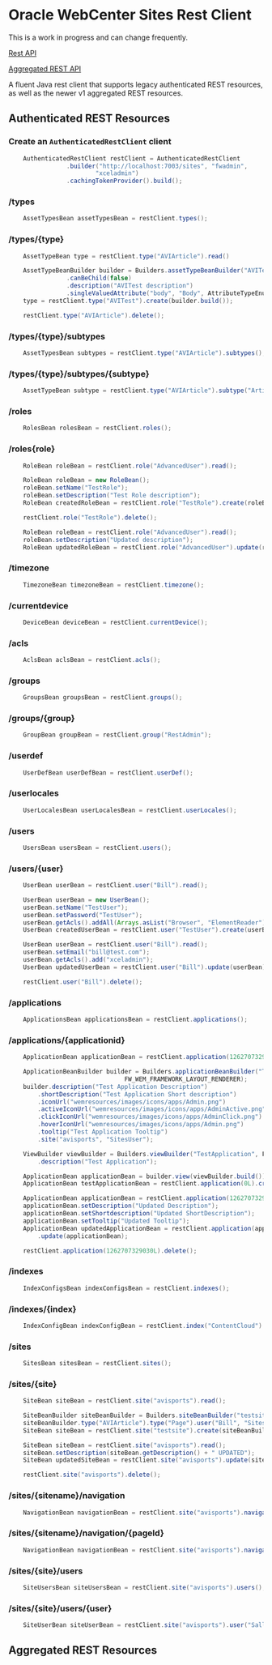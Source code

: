 # Oracle WebCenter Sites Rest Client

This is a work in progress and can change frequently.

[Rest API](https://docs.oracle.com/middleware/12213/related-docs/WBCSR/wemrestresources.htm#i1019996)

[Aggregated REST API](https://docs.oracle.com/en/middleware/webcenter/sites/12.2.1.3/wcsrt/index.html)

A fluent Java rest client that supports legacy authenticated REST resources, as well as the newer v1 aggregated REST resources.


## Authenticated REST Resources

### Create an `AuthenticatedRestClient` client

```java
    AuthenticatedRestClient restClient = AuthenticatedRestClient
                .builder("http://localhost:7003/sites", "fwadmin",
                        "xceladmin")
                .cachingTokenProvider().build();
```


### /types

```java
    AssetTypesBean assetTypesBean = restClient.types();
```

### /types/{type}


```java
    AssetTypeBean type = restClient.type("AVIArticle").read()
```

```java
    AssetTypeBeanBuilder builder = Builders.assetTypeBeanBuilder("AVITest", "Test")
                .canBeChild(false)
                .description("AVITest description")
                .singleValuedAttribute("body", "Body", AttributeTypeEnum.STRING, false, 2000); 
    type = restClient.type("AVITest").create(builder.build());
```

```java
    restClient.type("AVIArticle").delete();
```

### /types/{type}/subtypes

```java
    AssetTypesBean subtypes = restClient.type("AVIArticle").subtypes();
```

### /types/{type}/subtypes/{subtype}

```java
    AssetTypeBean subtype = restClient.type("AVIArticle").subtype("Article");
```

### /roles

```java
    RolesBean rolesBean = restClient.roles();
```

### /roles{role}

```java
    RoleBean roleBean = restClient.role("AdvancedUser").read();
```

```java
    RoleBean roleBean = new RoleBean();
    roleBean.setName("TestRole");
    roleBean.setDescription("Test Role description");
    RoleBean createdRoleBean = restClient.role("TestRole").create(roleBean);
```

```java
    restClient.role("TestRole").delete();
```

```java
    RoleBean roleBean = restClient.role("AdvancedUser").read();
    roleBean.setDescription("Updated description");
    RoleBean updatedRoleBean = restClient.role("AdvancedUser").update(roleBean);
```

### /timezone

```java
    TimezoneBean timezoneBean = restClient.timezone();
```

### /currentdevice

```java
    DeviceBean deviceBean = restClient.currentDevice();
```

### /acls

```java
    AclsBean aclsBean = restClient.acls();
```

### /groups

```java
    GroupsBean groupsBean = restClient.groups();
```

### /groups/{group}

```java
    GroupBean groupBean = restClient.group("RestAdmin");
```

### /userdef

```java
    UserDefBean userDefBean = restClient.userDef();
```

### /userlocales

```java
    UserLocalesBean userLocalesBean = restClient.userLocales();
```

### /users

```java
    UsersBean usersBean = restClient.users();
```

### /users/{user}

```java
    UserBean userBean = restClient.user("Bill").read();
```

```java
    UserBean userBean = new UserBean();
    userBean.setName("TestUser");
    userBean.setPassword("TestUser");
    userBean.getAcls().addAll(Arrays.asList("Browser", "ElementReader"));
    UserBean createdUserBean = restClient.user("TestUser").create(userBean);
```

```java
    UserBean userBean = restClient.user("Bill").read();
    userBean.setEmail("bill@test.com");
    userBean.getAcls().add("xceladmin");
    UserBean updatedUserBean = restClient.user("Bill").update(userBean);
```

```java
    restClient.user("Bill").delete();
```

### /applications

```java
    ApplicationsBean applicationsBean = restClient.applications();
```

### /applications/{applicationid}

```java
    ApplicationBean applicationBean = restClient.application(1262707329030L).read();
```

```java
    ApplicationBeanBuilder builder = Builders.applicationBeanBuilder("TestApplication",
                                FW_WEM_FRAMEWORK_LAYOUT_RENDERER);
    builder.description("Test Application Description")
        .shortDescription("Test Application Short description")
        .iconUrl("wemresources/images/icons/apps/Admin.png")
        .activeIconUrl("wemresources/images/icons/apps/AdminActive.png")
        .clickIconUrl("wemresources/images/icons/apps/AdminClick.png")
        .hoverIconUrl("wemresources/images/icons/apps/Admin.png")
        .tooltip("Test Application Tooltip")
        .site("avisports", "SitesUser");

    ViewBuilder viewBuilder = Builders.viewBuilder("TestApplication", FW_WEM_FRAMEWORK_IFRAME_RENDERER)
        .description("Test Application");

    ApplicationBean applicationBean = builder.view(viewBuilder.build()).build();
    ApplicationBean testApplicationBean = restClient.application(0L).create(applicationBean);
```

```java
    ApplicationBean applicationBean = restClient.application(1262707329030L).read();
    applicationBean.setDescription("Updated Description");
    applicationBean.setShortdescription("Updated ShortDescription");
    applicationBean.setTooltip("Updated Tooltip");
    ApplicationBean updatedApplicationBean = restClient.application(applicationBean.getId())
        .update(applicationBean);
```

```java
    restClient.application(1262707329030L).delete();
```

### /indexes

```java
    IndexConfigsBean indexConfigsBean = restClient.indexes();
```

### /indexes/{index}

```java
    IndexConfigBean indexConfigBean = restClient.index("ContentCloud").read();
```

### /sites

```java
    SitesBean sitesBean = restClient.sites();
```

### /sites/{site}

```java
    SiteBean siteBean = restClient.site("avisports").read();
```

```java
    SiteBeanBuilder siteBeanBuilder = Builders.siteBeanBuilder("testsite", "testsite description");
    siteBeanBuilder.type("AVIArticle").type("Page").user("Bill", "SitesUser", "Writer");
    SiteBean siteBean = restClient.site("testsite").create(siteBeanBuilder.build());
```

```java
    SiteBean siteBean = restClient.site("avisports").read();
    siteBean.setDescription(siteBean.getDescription() + " UPDATED");
    SiteBean updatedSiteBean = restClient.site("avisports").update(siteBean);
```

```java
    restClient.site("avisports").delete();
```

### /sites/{sitename}/navigation

```java
    NavigationBean navigationBean = restClient.site("avisports").navigation("1", "placed");
```

### /sites/{sitename}/navigation/{pageId}

```java
    NavigationBean navigationBean = restClient.site("avisports").navigation(1327351719456L, "all");
```

### /sites/{site}/users

```java
    SiteUsersBean siteUsersBean = restClient.site("avisports").users();
```

### /sites/{site}/users/{user}

```java
    SiteUserBean siteUserBean = restClient.site("avisports").user("Sally");
```

## Aggregated REST Resources 

